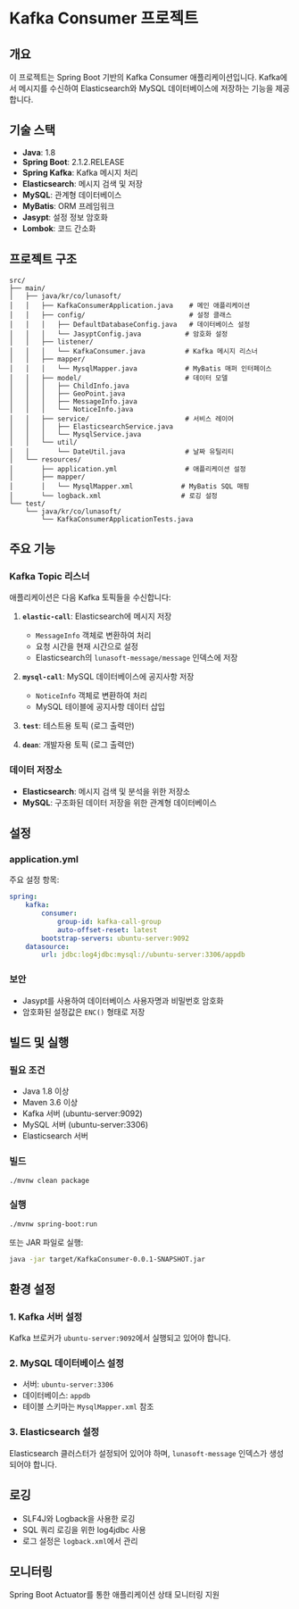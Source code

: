 # Kafka Consumer 프로젝트

## 개요

이 프로젝트는 Spring Boot 기반의 Kafka Consumer 애플리케이션입니다. Kafka에서 메시지를 수신하여 Elasticsearch와 MySQL 데이터베이스에 저장하는 기능을 제공합니다.

## 기술 스택

-   **Java**: 1.8
-   **Spring Boot**: 2.1.2.RELEASE
-   **Spring Kafka**: Kafka 메시지 처리
-   **Elasticsearch**: 메시지 검색 및 저장
-   **MySQL**: 관계형 데이터베이스
-   **MyBatis**: ORM 프레임워크
-   **Jasypt**: 설정 정보 암호화
-   **Lombok**: 코드 간소화

## 프로젝트 구조

```
src/
├── main/
│   ├── java/kr/co/lunasoft/
│   │   ├── KafkaConsumerApplication.java    # 메인 애플리케이션
│   │   ├── config/                          # 설정 클래스
│   │   │   ├── DefaultDatabaseConfig.java   # 데이터베이스 설정
│   │   │   └── JasyptConfig.java           # 암호화 설정
│   │   ├── listener/
│   │   │   └── KafkaConsumer.java          # Kafka 메시지 리스너
│   │   ├── mapper/
│   │   │   └── MysqlMapper.java            # MyBatis 매퍼 인터페이스
│   │   ├── model/                          # 데이터 모델
│   │   │   ├── ChildInfo.java
│   │   │   ├── GeoPoint.java
│   │   │   ├── MessageInfo.java
│   │   │   └── NoticeInfo.java
│   │   ├── service/                        # 서비스 레이어
│   │   │   ├── ElasticsearchService.java
│   │   │   └── MysqlService.java
│   │   └── util/
│   │       └── DateUtil.java               # 날짜 유틸리티
│   └── resources/
│       ├── application.yml                 # 애플리케이션 설정
│       ├── mapper/
│       │   └── MysqlMapper.xml            # MyBatis SQL 매핑
│       └── logback.xml                    # 로깅 설정
└── test/
    └── java/kr/co/lunasoft/
        └── KafkaConsumerApplicationTests.java
```

## 주요 기능

### Kafka Topic 리스너

애플리케이션은 다음 Kafka 토픽들을 수신합니다:

1. **`elastic-call`**: Elasticsearch에 메시지 저장

    - `MessageInfo` 객체로 변환하여 처리
    - 요청 시간을 현재 시간으로 설정
    - Elasticsearch의 `lunasoft-message/message` 인덱스에 저장

2. **`mysql-call`**: MySQL 데이터베이스에 공지사항 저장

    - `NoticeInfo` 객체로 변환하여 처리
    - MySQL 테이블에 공지사항 데이터 삽입

3. **`test`**: 테스트용 토픽 (로그 출력만)

4. **`dean`**: 개발자용 토픽 (로그 출력만)

### 데이터 저장소

-   **Elasticsearch**: 메시지 검색 및 분석을 위한 저장소
-   **MySQL**: 구조화된 데이터 저장을 위한 관계형 데이터베이스

## 설정

### application.yml

주요 설정 항목:

```yaml
spring:
    kafka:
        consumer:
            group-id: kafka-call-group
            auto-offset-reset: latest
        bootstrap-servers: ubuntu-server:9092
    datasource:
        url: jdbc:log4jdbc:mysql://ubuntu-server:3306/appdb
```

### 보안

-   Jasypt를 사용하여 데이터베이스 사용자명과 비밀번호 암호화
-   암호화된 설정값은 `ENC()` 형태로 저장

## 빌드 및 실행

### 필요 조건

-   Java 1.8 이상
-   Maven 3.6 이상
-   Kafka 서버 (ubuntu-server:9092)
-   MySQL 서버 (ubuntu-server:3306)
-   Elasticsearch 서버

### 빌드

```bash
./mvnw clean package
```

### 실행

```bash
./mvnw spring-boot:run
```

또는 JAR 파일로 실행:

```bash
java -jar target/KafkaConsumer-0.0.1-SNAPSHOT.jar
```

## 환경 설정

### 1. Kafka 서버 설정

Kafka 브로커가 `ubuntu-server:9092`에서 실행되고 있어야 합니다.

### 2. MySQL 데이터베이스 설정

-   서버: `ubuntu-server:3306`
-   데이터베이스: `appdb`
-   테이블 스키마는 `MysqlMapper.xml` 참조

### 3. Elasticsearch 설정

Elasticsearch 클러스터가 설정되어 있어야 하며, `lunasoft-message` 인덱스가 생성되어야 합니다.

## 로깅

-   SLF4J와 Logback을 사용한 로깅
-   SQL 쿼리 로깅을 위한 log4jdbc 사용
-   로그 설정은 `logback.xml`에서 관리

## 모니터링

Spring Boot Actuator를 통한 애플리케이션 상태 모니터링 지원
